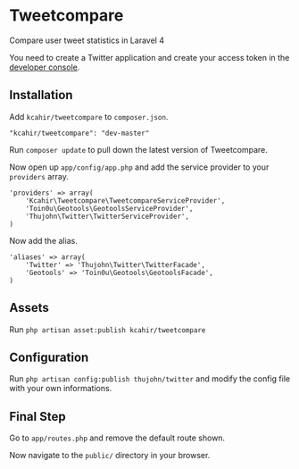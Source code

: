 Tweetcompare
============

Compare user tweet statistics in Laravel 4

You need to create a Twitter application and create your access token in the [developer console](https://dev.twitter.com/).


## Installation

Add `kcahir/tweetcompare` to `composer.json`.

    "kcahir/tweetcompare": "dev-master"

Run `composer update` to pull down the latest version of Tweetcompare.

Now open up `app/config/app.php` and add the service provider to your `providers` array.

    'providers' => array(
    	'Kcahir\Tweetcompare\TweetcompareServiceProvider',
	    'Toin0u\Geotools\GeotoolsServiceProvider',
        'Thujohn\Twitter\TwitterServiceProvider',
    )

Now add the alias.

    'aliases' => array(
        'Twitter' => 'Thujohn\Twitter\TwitterFacade',
        'Geotools' => 'Toin0u\Geotools\GeotoolsFacade',
    )

## Assets

Run `php artisan asset:publish kcahir/tweetcompare`

## Configuration

Run `php artisan config:publish thujohn/twitter` and modify the config file with your own informations.

## Final Step

Go to `app/routes.php` and remove the default route shown.

Now navigate to the `public/` directory in your browser.